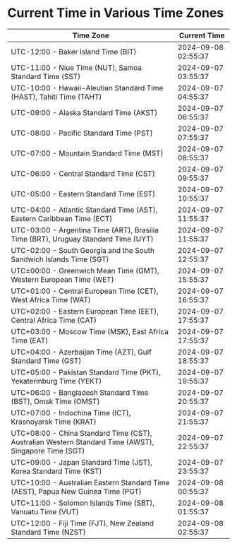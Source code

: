 # Current Time in Various Time Zones

| Time Zone | Current Time |
|-----------|--------------|
| UTC-12:00 - Baker Island Time (BIT) | 2024-09-08 02:55:37 |
| UTC-11:00 - Niue Time (NUT), Samoa Standard Time (SST) | 2024-09-07 03:55:37 |
| UTC-10:00 - Hawaii-Aleutian Standard Time (HAST), Tahiti Time (TAHT) | 2024-09-07 04:55:37 |
| UTC-09:00 - Alaska Standard Time (AKST) | 2024-09-07 06:55:37 |
| UTC-08:00 - Pacific Standard Time (PST) | 2024-09-07 07:55:37 |
| UTC-07:00 - Mountain Standard Time (MST) | 2024-09-07 08:55:37 |
| UTC-06:00 - Central Standard Time (CST) | 2024-09-07 09:55:37 |
| UTC-05:00 - Eastern Standard Time (EST) | 2024-09-07 10:55:37 |
| UTC-04:00 - Atlantic Standard Time (AST), Eastern Caribbean Time (ECT) | 2024-09-07 11:55:37 |
| UTC-03:00 - Argentina Time (ART), Brasília Time (BRT), Uruguay Standard Time (UYT) | 2024-09-07 11:55:37 |
| UTC-02:00 - South Georgia and the South Sandwich Islands Time (SGT) | 2024-09-07 12:55:37 |
| UTC±00:00 - Greenwich Mean Time (GMT), Western European Time (WET) | 2024-09-07 15:55:37 |
| UTC+01:00 - Central European Time (CET), West Africa Time (WAT) | 2024-09-07 16:55:37 |
| UTC+02:00 - Eastern European Time (EET), Central Africa Time (CAT) | 2024-09-07 17:55:37 |
| UTC+03:00 - Moscow Time (MSK), East Africa Time (EAT) | 2024-09-07 17:55:37 |
| UTC+04:00 - Azerbaijan Time (AZT), Gulf Standard Time (GST) | 2024-09-07 18:55:37 |
| UTC+05:00 - Pakistan Standard Time (PKT), Yekaterinburg Time (YEKT) | 2024-09-07 19:55:37 |
| UTC+06:00 - Bangladesh Standard Time (BST), Omsk Time (OMST) | 2024-09-07 20:55:37 |
| UTC+07:00 - Indochina Time (ICT), Krasnoyarsk Time (KRAT) | 2024-09-07 21:55:37 |
| UTC+08:00 - China Standard Time (CST), Australian Western Standard Time (AWST), Singapore Time (SGT) | 2024-09-07 22:55:37 |
| UTC+09:00 - Japan Standard Time (JST), Korea Standard Time (KST) | 2024-09-07 23:55:37 |
| UTC+10:00 - Australian Eastern Standard Time (AEST), Papua New Guinea Time (PGT) | 2024-09-08 00:55:37 |
| UTC+11:00 - Solomon Islands Time (SBT), Vanuatu Time (VUT) | 2024-09-08 01:55:37 |
| UTC+12:00 - Fiji Time (FJT), New Zealand Standard Time (NZST) | 2024-09-08 02:55:37 |
